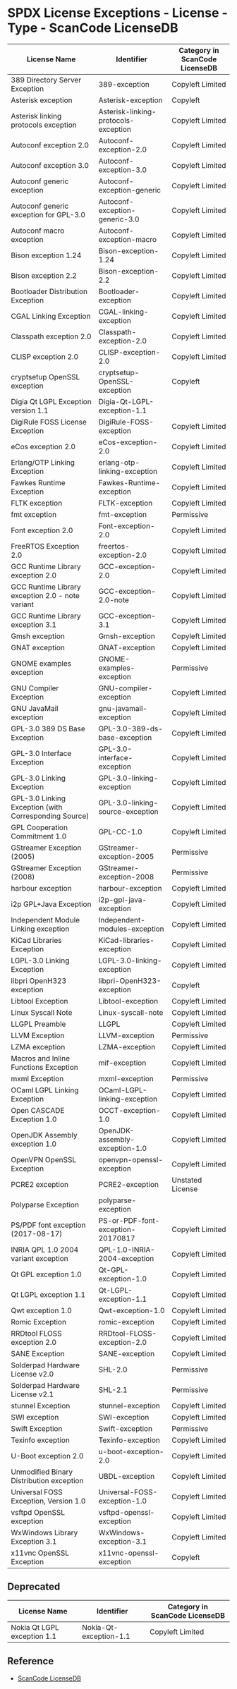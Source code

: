 # SPDX License Exceptions - License - Type - ScanCode LicenseDB

| License Name | Identifier | Category in ScanCode LicenseDB |
| ------------ | ---------- | ------------------------------ |
| 389 Directory Server Exception | 389-exception | Copyleft Limited |
| Asterisk exception | Asterisk-exception | Copyleft |
| Asterisk linking protocols exception | Asterisk-linking-protocols-exception | Copyleft Limited |
| Autoconf exception 2.0 | Autoconf-exception-2.0 | Copyleft Limited |
| Autoconf exception 3.0 | Autoconf-exception-3.0 | Copyleft Limited |
| Autoconf generic exception | Autoconf-exception-generic | Copyleft Limited |
| Autoconf generic exception for GPL-3.0 | Autoconf-exception-generic-3.0 | Copyleft Limited |
| Autoconf macro exception | Autoconf-exception-macro | Copyleft Limited |
| Bison exception 1.24 | Bison-exception-1.24 | Copyleft Limited |
| Bison exception 2.2 | Bison-exception-2.2 | Copyleft Limited |
| Bootloader Distribution Exception | Bootloader-exception | Copyleft Limited |
| CGAL Linking Exception | CGAL-linking-exception | Copyleft Limited |
| Classpath exception 2.0 | Classpath-exception-2.0 | Copyleft Limited |
| CLISP exception 2.0 | CLISP-exception-2.0 | Copyleft Limited |
| cryptsetup OpenSSL exception | cryptsetup-OpenSSL-exception | Copyleft |
| Digia Qt LGPL Exception version 1.1 | Digia-Qt-LGPL-exception-1.1 | |
| DigiRule FOSS License Exception | DigiRule-FOSS-exception | Copyleft Limited |
| eCos exception 2.0 | eCos-exception-2.0 | Copyleft Limited |
| Erlang/OTP Linking Exception | erlang-otp-linking-exception | Copyleft Limited |
| Fawkes Runtime Exception | Fawkes-Runtime-exception | Copyleft Limited |
| FLTK exception | FLTK-exception | Copyleft Limited |
| fmt exception | fmt-exception | Permissive |
| Font exception 2.0 | Font-exception-2.0 | Copyleft Limited |
| FreeRTOS Exception 2.0 | freertos-exception-2.0 | Copyleft Limited |
| GCC Runtime Library exception 2.0 | GCC-exception-2.0 | Copyleft Limited |
| GCC Runtime Library exception 2.0 - note variant | GCC-exception-2.0-note | Copyleft Limited |
| GCC Runtime Library exception 3.1 | GCC-exception-3.1 | Copyleft Limited |
| Gmsh exception | Gmsh-exception | Copyleft Limited |
| GNAT exception | GNAT-exception | Copyleft Limited |
| GNOME examples exception | GNOME-examples-exception | Permissive |
| GNU Compiler Exception | GNU-compiler-exception | Copyleft Limited |
| GNU JavaMail exception | gnu-javamail-exception | Copyleft Limited |
| GPL-3.0 389 DS Base Exception | GPL-3.0-389-ds-base-exception | Copyleft Limited |
| GPL-3.0 Interface Exception | GPL-3.0-interface-exception | Copyleft Limited |
| GPL-3.0 Linking Exception | GPL-3.0-linking-exception | Copyleft Limited |
| GPL-3.0 Linking Exception (with Corresponding Source) | GPL-3.0-linking-source-exception | Copyleft Limited |
| GPL Cooperation Commitment 1.0 | GPL-CC-1.0 | Copyleft Limited |
| GStreamer Exception (2005) | GStreamer-exception-2005 | Permissive |
| GStreamer Exception (2008) | GStreamer-exception-2008 | Permissive |
| harbour exception | harbour-exception | Copyleft Limited |
| i2p GPL+Java Exception | i2p-gpl-java-exception | Copyleft Limited |
| Independent Module Linking exception | Independent-modules-exception | Copyleft Limited |
| KiCad Libraries Exception | KiCad-libraries-exception | Copyleft Limited |
| LGPL-3.0 Linking Exception | LGPL-3.0-linking-exception | Copyleft Limited |
| libpri OpenH323 exception | libpri-OpenH323-exception | Copyleft |
| Libtool Exception | Libtool-exception | Copyleft Limited |
| Linux Syscall Note | Linux-syscall-note | Copyleft Limited |
| LLGPL Preamble | LLGPL | Copyleft Limited |
| LLVM Exception | LLVM-exception | Permissive |
| LZMA exception | LZMA-exception | Copyleft Limited |
| Macros and Inline Functions Exception | mif-exception | Copyleft Limited |
| mxml Exception | mxml-exception | Permissive |
| OCaml LGPL Linking Exception | OCaml-LGPL-linking-exception | Copyleft Limited |
| Open CASCADE Exception 1.0 | OCCT-exception-1.0 | Copyleft Limited |
| OpenJDK Assembly exception 1.0 | OpenJDK-assembly-exception-1.0 | Copyleft Limited |
| OpenVPN OpenSSL Exception | openvpn-openssl-exception | Copyleft Limited |
| PCRE2 exception | PCRE2-exception | Unstated License |
| Polyparse Exception | polyparse-exception | |
| PS/PDF font exception (2017-08-17) | PS-or-PDF-font-exception-20170817 | Copyleft Limited |
| INRIA QPL 1.0 2004 variant exception | QPL-1.0-INRIA-2004-exception | Copyleft Limited |
| Qt GPL exception 1.0 | Qt-GPL-exception-1.0 | Copyleft Limited |
| Qt LGPL exception 1.1 | Qt-LGPL-exception-1.1 | Copyleft Limited |
| Qwt exception 1.0 | Qwt-exception-1.0 | Copyleft Limited |
| Romic Exception | romic-exception | Copyleft Limited |
| RRDtool FLOSS exception 2.0 | RRDtool-FLOSS-exception-2.0 | Copyleft Limited |
| SANE Exception | SANE-exception | Copyleft Limited |
| Solderpad Hardware License v2.0 | SHL-2.0 | Permissive |
| Solderpad Hardware License v2.1 | SHL-2.1 | Permissive |
| stunnel Exception | stunnel-exception | Copyleft Limited |
| SWI exception | SWI-exception | Copyleft Limited |
| Swift Exception | Swift-exception | Permissive |
| Texinfo exception | Texinfo-exception | Copyleft Limited |
| U-Boot exception 2.0 | u-boot-exception-2.0 | Copyleft Limited |
| Unmodified Binary Distribution exception | UBDL-exception | Copyleft Limited |
| Universal FOSS Exception, Version 1.0 | Universal-FOSS-exception-1.0 | Copyleft Limited |
| vsftpd OpenSSL exception | vsftpd-openssl-exception | Copyleft Limited |
| WxWindows Library Exception 3.1 | WxWindows-exception-3.1 | Copyleft Limited |
| x11vnc OpenSSL Exception | x11vnc-openssl-exception | Copyleft |

## Deprecated

| License Name | Identifier | Category in ScanCode LicenseDB |
| ------------ | ---------- | ------------------------------ |
| Nokia Qt LGPL exception 1.1 | Nokia-Qt-exception-1.1 | Copyleft Limited |

## Reference

- [ScanCode LicenseDB](https://scancode-licensedb.aboutcode.org/)
